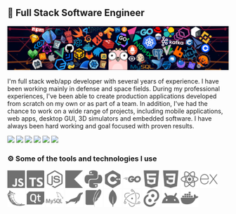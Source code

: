 ## 🚀 Full Stack Software Engineer

<img src="./assets/header.png">

I'm full stack web/app developer with several years of experience. I have been working mainly in defense and space fields. During my professional experiences, I've been able to create production applications developed from scratch on my own or as part of a team.
In addition, I've had the chance to work on a wide range of projects, including mobile applications, web apps, desktop GUI, 3D simulators and embedded software. I have always been hard working and goal focused with proven results.

<img height="30" src="https://img.shields.io/badge/Full stack development-555555.svg?&style=flat-square"> <img height="30" src="https://img.shields.io/badge/Software architecture-555555.svg?&style=flat-square"> <img height="30" src="https://img.shields.io/badge/Software project management-555555.svg?&style=flat-square"> <img height="30" src="https://img.shields.io/badge/Software testing-555555.svg?&style=flat-square"> <img height="30" src="https://img.shields.io/badge/UI/UX-555555.svg?&style=flat-square"> <img height="30" src="https://img.shields.io/badge/Clean code-555555.svg?&style=flat-square">

### ⚙️ Some of the tools and technologies I use

<img height="40" src="./assets/javascript.svg"> <img height="40" src="./assets/typescript.svg"> <img height="40" src="./assets/nodedotjs.svg"> <img height="40" src="./assets/kotlin.svg"> <img height="40" src="./assets/python.svg"> <img height="40" src="./assets/cplusplus.svg"> <img height="40" src="./assets/go.svg"> <img height="40" src="./assets/html5.svg"> <img height="40" src="./assets/css3.svg"> <img height="40" src="./assets/react.svg"> <img height="40" src="./assets/express.svg"> <img height="40" src="./assets/flask.svg"> <img height="40" src="./assets/qt.svg"> <img height="40" src="./assets/mysql.svg"> <img height="40" src="./assets/mariadb.svg"> <img height="40" src="./assets/sqlite.svg"> <img height="40" src="./assets/mongodb.svg"> <img height="40" src="./assets/electron.svg"> <img height="40" src="./assets/tauri.svg"> <img height="40" src="./assets/android.svg"> <img height="40" src="./assets/docker.svg">
